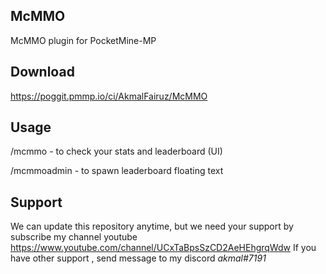 ## McMMO
McMMO plugin for PocketMine-MP

## Download
https://poggit.pmmp.io/ci/AkmalFairuz/McMMO

## Usage
/mcmmo - to check your stats and leaderboard (UI)

/mcmmoadmin - to spawn leaderboard floating text

## Support
We can update this repository anytime, but we need your support by subscribe my channel youtube https://www.youtube.com/channel/UCxTaBpsSzCD2AeHEhgrqWdw
If you have other support , send message to my discord *akmal#7191*
